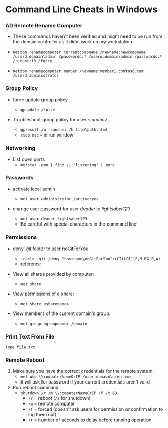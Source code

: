 <!-- permalink: 6ba70723d69ff934b7f7bc7d3ad31fe8 DO NOT DELETE OR EDIT THIS LINE -->
# Command Line Cheats in Windows

### AD Remote Rename Computer

* These commands haven't been verified and might need to be run from the domain controller as it didnt work on my workstation

* `netdom renamecomputer currentcompname /newname:newcompname /userd:domain\admin /passwordd:* /usero:domain\admin /passwordo:* /reboot:10 /force`
* `netdom renamecomputer member /newname:member1.contoso.com /userd:administrator`


### Group Policy

* force update group policy
	* `gpupdate /force`

* Troubleshoot group policy for user *rsanchez*
	* `gpresult /u rsanchez /h file\path.html`
	* `rsop.msc` - in run window

### Networking

* List open ports
	* `netstat -aon | find /i "listening" | more`


### Passwords

* activate local admin
	* `net user administrator /active:yes`

* change user password for user *dvader* to *lightsaber123*
	* `net user dvader lightsaber123`
	* Be careful with special characters in the command line!


### Permissions
* deny *.git* folder to user noGitForYou
	* `icacls .git /deny "hostname\noGitForYou":(CI)(OI)(F,M,RX,R,W)`
	* [reference](https://technet.microsoft.com/en-us/library/cc753525%28v=ws.11%29.aspx)

* View all shares provided by computer:
	* `net share`

* View permissions of a share:
	* `net share <sharename>`

* View members of the current domain's group:
	* `net group <groupname> /domain`


### Print Text From File

	type file.txt

### Remote Reboot

1. Make sure you have the correct credentials for the remote system:
	* `net use \\computerNameOrIP /user:domain\username`
	* it will ask for password if your current credentials aren't valid
1. Run reboot command:
	* `shutdown /r /m \\computerNameOrIP /f /t 60`
		* `/r` = reboot (`/s` for shutdown)
		* `/m` = remote computer
		* `/f` = forced (doesn't ask users for permission or confirmation to log them out)
		* `/t` = number of seconds to delay before running operation
